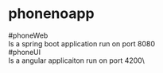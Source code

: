 # phonenoapp

#phoneWeb\
  Is a spring boot application run on port 8080\
#phoneUI\
  Is a angular applicaiton run on port 4200\




